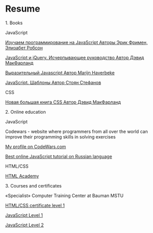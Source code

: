 # Resume
<p>1. Books</p>
<p>JavaScript
<p><a href="http://www.ozon.ru/context/detail/id/31057355/" target="_blank">Изучаем программирование на JavaScript Авторы	Эрик Фримен, Элизабет Робсон</a>
<p><a href="http://www.ozon.ru/context/detail/id/33835343/" target="_blank">JavaScript и jQuery. Исчерпывающее руководство Автор Дэвид МакФарланд</a>
<p><a href="https://www.gitbook.com/book/karmazzin/eloquentjavascript_ru/details" target="_blank">Выразительный Javascript Автор Marijn Haverbeke</a>
<p><a href="http://www.ozon.ru/context/detail/id/6287517/" target="_blank">JavaScript. Шаблоны Автор Стоян Стефанов</a>
<p>CSS
<p><a href="http://www.ozon.ru/context/detail/id/135731189/" target="_blank">Новая большая книга CSS Автор Дэвид МакФарланд</a>
<br>
<p>2. Online education</p>
<p>JavaScript
<p>Codewars - website where programmers from all over the world can improve their programming skills in solving exercises
<p><a href="https://www.codewars.com/users/AndreyTichinsky" target="_blank">My profile on CodeWars.com</a>
<p><a href="https://learn.javascript.ru/" target="_blank"> Best online JavaScript tutorial on Russian language</a>
<p>HTML/CSS
<p><a href="https://htmlacademy.ru/" target="_blank"> HTML Academy</a>
<p>3. Courses and certificates</p>
<p>«Specialist» Computer Training Center at Bauman MSTU
<p><a href="https://github.com/AndreyTichinsky/Resume/blob/master/HTML%26CSS.jpg">HTML/CSS certificate level 1</a>
<p><a href="https://github.com/AndreyTichinsky/Resume/blob/master/JavaScriptLevelOne.jpg">JavaScript Level 1</a>
<p><a href="https://github.com/AndreyTichinsky/Resume/blob/master/JavaScriptLevelTwo.jpg">JavaScript Level 2</a>
